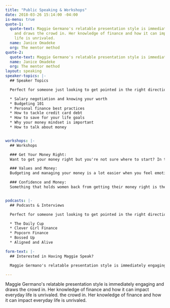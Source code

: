 ```yaml
---
title: "Public Speaking & Workshops"
date: 2018-03-26 15:14:00 -04:00
is-menu: true
quote-1:
  quote-text: Maggie Germano's relatable presentation style is immediately engaging
    and draws the crowd in. Her knowledge of finance and how it can impact everyday
    life is unrivaled.
  name: Janice Omadeke
  org: The mentor method
quote-2:
  quote-text: Maggie Germano's relatable presentation style is immediately engaging and draws the crowd in. Her knowledge of finance and how it can impact everyday life is unrivaled.
  name: Janice Omadeke
  org: The mentor method
layout: speaking  
speaker-topics: |-
  ## Speaker Topics

  Perfect for someone just looking to get pointed in the right direction or looking for answers to specific questions.

  * Salary negotiation and knowing your worth
  * Budgeting 101
  * Personal finance best practices
  * How to tackle credit card debt
  * How to save for your life goals
  * Why your money mindset is important
  * How to talk about money


workshops: |-
  ## Workshops

  ### Get Your Money Right:
  Want to get your money right but you're not sure where to start? In this workshop, Maggie will tell you what you need to do from start to finish to get control of your money. This workshop is designed for those who are just starting out, so it is easy to comprehend, with tangible next steps to take away.

  ### Values and Money:
  Budgeting and managing your money is a lot easier when you feel emotionally connected to it. That's why it's important to align your values with your financial goals. This workshop will show you how to identify your values and figure out how to create financial goals that align with them.

  ### Confidence and Money:
  Something that holds women back from getting their money right is the feeling that they don't know what they're doing. This workshop will show you how to find confidence with your money and make the changes that you're hoping for.


podcasts: |-
  ## Podcasts & Interviews

  Perfect for someone just looking to get pointed in the right direction or looking for answers to specific questions.

  *	The Daily Cup
  *	Clever Girl Finance
  *	Popcorn Finance
  *	Bossed Up
  *	Aligned and Alive

form-text: |-
  ## Interested in Having Maggie Speak?

  Maggie Germano's relatable presentation style is immediately engaging and draws the crowd in. Her knowledge of finance and how it can impact everyday life is unrivaled.

---
```


Maggie Germano's relatable presentation style is immediately engaging and draws the crowd in. Her knowledge of finance and how it can impact everyday life is unrivaled.  the crowd in. Her knowledge of finance and how it can impact everyday life is unrivaled.
